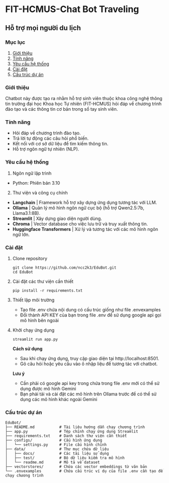 # FIT-HCMUS-Chat Bot Traveling

## Hỗ trợ mọi người du lịch

### **Mục lục**

1. [Giới thiệu](#giới-thiệu)
2. [Tính năng](#tính-năng)
3. [Yêu cầu hệ thống](#yêu-cầu-hệ-thống)
4. [Cài đặt](#cài-đặt)
5. [Cấu trúc dự án](#cấu-trúc-dự-án)

### **Giới thiệu**

Chatbot này được tạo ra nhằm hỗ trợ sinh viên thuộc khoa công nghệ thông tin trường đại học Khoa học Tự nhiên (FIT-HCMUS) hỏi đáp về chương trình đào tạo và các thông tin cơ bản trong sổ tay sinh viên.

### **Tính năng**

- Hỏi đáp về chương trình đào tạo.
- Trả lời tự động các câu hỏi phổ biến.
- Kết nối với cơ sở dữ liệu để tìm kiếm thông tin.
- Hỗ trợ ngôn ngữ tự nhiên (NLP).

### **Yêu cầu hệ thống**

1. Ngôn ngữ lập trình

- Python: Phiên bản 3.10

2. Thư viện và công cụ chính

- **Langchain** | Framework hỗ trợ xây dựng ứng dụng tương tác với LLM.
- **Ollama** | Quản lý mô hình ngôn ngữ cục bộ (hỗ trợ Qwen2.5:7b, Llama3.1:8B).
- **Streamlit** | Xây dựng giao diện người dùng.
- **Chroma** | Vector database cho việc lưu trữ và truy xuất thông tin.
- **Huggingface Transformers** | Xử lý và tương tác với các mô hình ngôn ngữ lớn.

### **Cài đặt**

1. Clone repository
   ```
   git clone https://github.com/ncc2k3/EduBot.git
   cd EduBot
   ```
2. Cài đặt các thư viện cần thiết
   ```
   pip install -r requirements.txt
   ```
3. Thiết lập môi trường
   - Tạo file .env chứa nội dung có cấu trúc giống như file .envexamples
   - Đổi thành API KEY của bạn trong file .env để sử dụng google api gọi mô hình bên ngoài
       
4. Khởi chạy ứng dụng
   ```
   streamlit run app.py
   ```

   **Cách sử dụng**

   - Sau khi chạy ứng dụng, truy cập giao diện tại http://localhost:8501.
   - Gõ câu hỏi hoặc yêu cầu vào ô nhập liệu để tương tác với chatbot.

   **Lưu ý**
   - Cần phải có google api key trong chứa trong file .env mới có thể sử dụng được mô hình Gemini
   - Bạn phải tải và cài đặt các mô hình trên Ollama trước để có thể sử dụng các mô hình khác ngoài Gemini 

### **Cấu trúc dự án**

```plaintext
EduBot/
├── README.md           # Tài liệu hướng dẫn chạy chương trình
├── app.py              # Tệp chính chạy ứng dụng Streamlit
├── requirements.txt    # Danh sách thư viện cần thiết
├── configs/            # Cấu hình ứng dụng
│   └── settings.py     # File cấu hình chính
├── data/               # Thư mục chứa dữ liệu
│   ├── docs/           # Các tài liệu sử dụng
│   ├── test/           # Bộ dữ liệu kiểm tra mô hình
│   └── readme.md       # Mô tả về dataset
├── vectorstores/       # Chứa các vector embeddings từ văn bản
└── .envexamples        # Chứa cấu trúc ví dụ của file .env cần tạo để chạy chương trình

```
